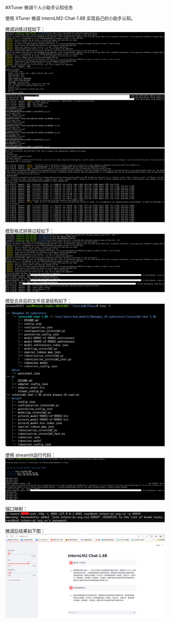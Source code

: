 #XTuner 微调个人小助手认知任务

使用 XTuner 微调 InternLM2-Chat-1.8B 实现自己的小助手认知。</br>

微调训练过程如下：</br>
<img src="img/1.png" /></br>
<img src="img/2.png" /></br>
<img src="img/3.png" /></br>

模型格式转换过程如下：</br>
<img src="img/4.png" /></br>

模型合并后的文件目录结构如下：</br>
<img src="img/7.png" /></br>

使用 streamlit运行代码：</br>
<img src="img/5.png" /></br>

端口映射：</br>
<img src="img/6.png" /></br>

微调后结果如下图：</br>
<img src="img/result.png" /></br>


